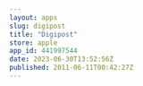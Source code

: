 ```yaml
---
layout: apps
slug: digipost
title: "Digipost"
store: apple
app_id: 441997544
date: 2023-06-30T13:52:56Z
published: 2011-06-11T00:42:27Z
---
```

